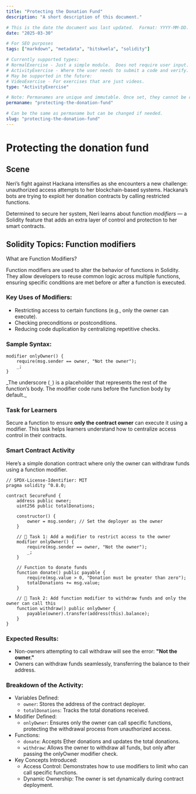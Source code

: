 ```yaml
---
title: "Protecting the Donation Fund"
description: "A short description of this document."

# This is the date the document was last updated.  Format: YYYY-MM-DD.
date: "2025-03-30"

# For SEO purposes
tags: ["markdown", "metadata", "bitskwela", "solidity"]

# Currently supported types:
# NormalExercise - Just a simple module.  Does not require user input.
# ActivityExercise - Where the user needs to submit a code and verify.  As of now, no backend verification.
# May be supported in the future:
# VideoExercise - For exercises that are just videos.
type: "ActivityExercise"

# Note: Permanames are unique and immutable. Once set, they cannot be changed.  You may change the filename but not this.
permaname: "protecting-the-donation-fund"

# Can be the same as permaname but can be changed if needed.
slug: "protecting-the-donation-fund"
---
```


# Protecting the donation fund

## Scene

Neri’s fight against Hackana intensifies as she encounters a new challenge: unauthorized access attempts to her blockchain-based systems. Hackana’s bots are trying to exploit her donation contracts by calling restricted functions.

Determined to secure her system, Neri learns about function _modifiers_ — a Solidity feature that adds an extra layer of control and protection to her smart contracts.

## Solidity Topics: Function modifiers

What are Function Modifiers?

Function modifiers are used to alter the behavior of functions in Solidity. They allow developers to reuse common logic across multiple functions, ensuring specific conditions are met before or after a function is executed.

### Key Uses of Modifiers:

- Restricting access to certain functions (e.g., only the owner can execute).
- Checking preconditions or postconditions.
- Reducing code duplication by centralizing repetitive checks.

### Sample Syntax:

```solidity
modifier onlyOwner() {
    require(msg.sender == owner, "Not the owner");
    _;
}
```

_The underscore (`_`) is a placeholder that represents the rest of the function’s body. The modifier code runs before the function body by default.\_

### Task for Learners

Secure a function to ensure **only the contract owner** can execute it using a modifier. This task helps learners understand how to centralize access control in their contracts.

### Smart Contract Activity

Here’s a simple donation contract where only the owner can withdraw funds using a function modifier.

```solidity
// SPDX-License-Identifier: MIT
pragma solidity ^0.8.0;

contract SecureFund {
    address public owner;
    uint256 public totalDonations;

    constructor() {
        owner = msg.sender; // Set the deployer as the owner
    }

    // 🚩 Task 1: Add a modifier to restrict access to the owner
    modifier onlyOwner() {
        require(msg.sender == owner, "Not the owner");
        _;
    }

    // Function to donate funds
    function donate() public payable {
        require(msg.value > 0, "Donation must be greater than zero");
        totalDonations += msg.value;
    }

    // 🚩 Task 2: Add function modifier to withdraw funds and only the owner can call this
    function withdraw() public onlyOwner {
        payable(owner).transfer(address(this).balance);
    }
}
```

### Expected Results:

- Non-owners attempting to call withdraw will see the error: **"Not the owner."**
- Owners can withdraw funds seamlessly, transferring the balance to their address.

### Breakdown of the Activity:

- Variables Defined:
  - `owner`: Stores the address of the contract deployer.
  - `totalDonations`: Tracks the total donations received.
- Modifier Defined:
  - `onlyOwner`: Ensures only the owner can call specific functions, protecting the withdrawal process from unauthorized access.
- Functions:
  - `donate`: Accepts Ether donations and updates the total donations.
  - `withdraw`: Allows the owner to withdraw all funds, but only after passing the onlyOwner modifier check.
- Key Concepts Introduced:
  - Access Control: Demonstrates how to use modifiers to limit who can call specific functions.
  - Dynamic Ownership: The owner is set dynamically during contract deployment.
